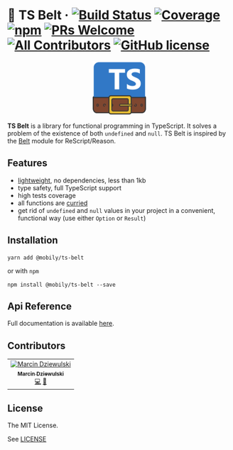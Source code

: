  # 🔧 TS Belt &middot; [![Build Status](https://img.shields.io/travis/com/mobily/ts-belt.svg?style=flat-square&logo=travis)](https://travis-ci.com/mobily/ts-belt) [![Coverage](https://img.shields.io/coveralls/github/mobily/ts-belt.svg?style=flat-square&logo=coveralls)](https://coveralls.io/github/mobily/ts-belt?branch=master) [![npm](https://img.shields.io/npm/v/@mobily/ts-belt.svg?style=flat-square&logo=npm)](https://www.npmjs.com/package/@mobily/ts-belt) [![PRs Welcome](https://img.shields.io/badge/PRs-welcome-brightgreen.svg?style=flat-square)](http://makeapullrequest.com) [![All Contributors](https://img.shields.io/badge/all_contributors-1-orange.svg?style=flat-square)](#contributors) [![GitHub license](https://img.shields.io/badge/license-MIT-blue.svg?style=flat-square)](https://github.com/mobily/ts-belt/blob/master/LICENSE)

 <p align="center">
  <img src="./assets/ts-belt-logo.svg" width="120" alt="TS Belt" />
</p>

**TS Belt** is a library for functional programming in TypeScript. It solves a problem of the existence of both `undefined` and `null`. TS Belt is inspired by the [Belt](https://rescript-lang.org/docs/manual/latest/api/belt) module for ReScript/Reason.

## Features

- [lightweight](https://bundlephobia.com/result?p=@mobily/ts-belt), no dependencies, less than 1kb
- type safety, full TypeScript support
- high tests coverage
- all functions are [curried](https://medium.com/javascript-scene/curry-and-function-composition-2c208d774983)
- get rid of `undefined` and `null` values in your project in a convenient, functional way (use either `Option` or `Result`)

## Installation

```shell
yarn add @mobily/ts-belt
```

or with `npm`

```shell
npm install @mobily/ts-belt --save
```

## Api Reference

Full documentation is available [here](https://mobily.github.io/ts-belt).

## Contributors

<!-- ALL-CONTRIBUTORS-LIST:START - Do not remove or modify this section -->
<!-- prettier-ignore -->
<table><tr><td align="center"><a href="https://twitter.com/__marcin_"><img src="https://avatars1.githubusercontent.com/u/1467712?v=4" width="100px;" alt="Marcin Dziewulski"/><br /><sub><b>Marcin Dziewulski</b></sub></a><br /><a href="https://github.com/mobily/ts-belt/commits?author=mobily" title="Code">💻</a> <a href="https://github.com/mobily/ts-belt/commits?author=mobily" title="Documentation">📖</a></td></tr></table>

<!-- ALL-CONTRIBUTORS-LIST:END -->

## License

The MIT License.

See [LICENSE](LICENSE)

